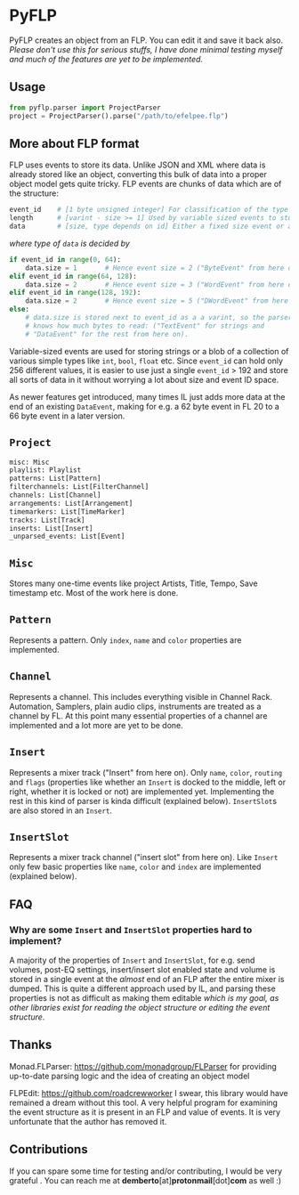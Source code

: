 # PyFLP

PyFLP creates an object from an FLP. You can edit it and save it back also. *Please don't use this for serious stuffs, I have done minimal testing myself and much of the features are yet to be implemented.*

## Usage
```Python
from pyflp.parser import ProjectParser
project = ProjectParser().parse("/path/to/efelpee.flp")
```

## More about FLP format
FLP uses events to store its data. Unlike JSON and XML where data is already stored like an object, converting this bulk of data into a proper object model gets quite tricky. FLP events are chunks of data which are of the structure:

```Python
event_id    # [1 byte unsigned integer] For classification of the type of event
length      # [varint - size >= 1] Used by variable sized events to store length of data
data        # [size, type depends on id] Either a fixed size event or a variable sized event 
```

*where type of `data` is decided by*

```Python
if event_id in range(0, 64):
    data.size = 1       # Hence event size = 2 ("ByteEvent" from here on)
elif event_id in range(64, 128):
    data.size = 2       # Hence event size = 3 ("WordEvent" from here on)
elif event_id in range(128, 192):
    data.size = 2       # Hence event size = 5 ("DWordEvent" from here on)
else:
    # data.size is stored next to event_id as a a varint, so the parser
    # knows how much bytes to read: ("TextEvent" for strings and
    # "DataEvent" for the rest from here on).
```

Variable-sized events are used for storing strings or a blob of a collection of various simple types like `int`, `bool`, `float` etc. Since `event_id` can hold only 256 different values, it is easier to use just a single `event_id` > 192 and store all sorts of data in it without worrying a lot about size and event ID space.

As newer features get introduced, many times IL just adds more data at the end of an existing `DataEvent`, making for e.g. a 62 byte event in FL 20 to a 66 byte event in a later version.

## `Project`
```Python
misc: Misc
playlist: Playlist
patterns: List[Pattern]
filterchannels: List[FilterChannel]
channels: List[Channel]
arrangements: List[Arrangement]
timemarkers: List[TimeMarker]
tracks: List[Track]
inserts: List[Insert]
_unparsed_events: List[Event]
```

## `Misc`
Stores many one-time events like project Artists, Title, Tempo, Save timestamp etc. Most of the work here is done.

## `Pattern`
Represents a pattern. Only `index`, `name` and `color` properties are implemented.

## `Channel`
Represents a channel. This includes everything visible in Channel Rack. Automation, Samplers, plain audio clips, instruments are treated as a channel by FL. At this point many essential properties of a channel are implemented and a lot more are yet to be done. 

## `Insert`
Represents a mixer track ("Insert" from here on). Only `name`, `color`, `routing` and `flags` (properties like whether an `Insert` is docked to the middle, left or right, whether it is locked or not) are implemented yet. Implementing the rest in this kind of parser is kinda difficult (explained below). `InsertSlot`s are also stored in an `Insert`.

## `InsertSlot`
Represents a mixer track channel ("insert slot" from here on). Like `Insert` only few basic properties like `name`, `color` and `index` are implemented (explained below).

## FAQ
### Why are some `Insert` and `InsertSlot` properties hard to implement?
A majority of the properties of `Insert` and `InsertSlot`, for e.g. send volumes, post-EQ settings, insert/insert slot enabled state and volume is stored in a single event at the *almost* end of an FLP after the entire mixer is dumped. This is quite a different approach used by IL, and parsing these properties is not as difficult as making them editable *which is my goal, as other libraries exist for reading the object structure or editing the event structure*.

## Thanks

Monad.FLParser: https://github.com/monadgroup/FLParser for providing up-to-date parsing logic and the idea of creating an object model

FLPEdit: https://github.com/roadcrewworker I swear, this library would have remained a dream without this tool. A very helpful program for examining the event structure as it is present in an FLP and value of events. It is very unfortunate that the author has removed it.

## Contributions

If you can spare some time for testing and/or contributing, I would be very grateful . You can reach me at **demberto**[at]**protonmail**[dot]**com** as well :)